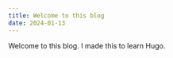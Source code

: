 ```yaml
---
title: Welcome to this blog
date: 2024-01-13
---
```

Welcome to this blog. I made this to learn Hugo.